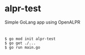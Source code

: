 # alpr-test

Simple GoLang app using OpenALPR

# 

    $ go mod init alpr-test
    $ go get ./...
    $ go run main.go